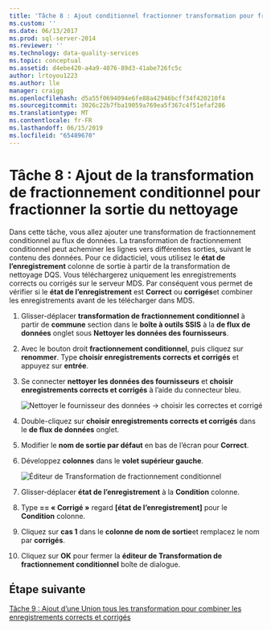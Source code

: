 ```yaml
---
title: 'Tâche 8 : Ajout conditionnel fractionner transformation pour fractionner la sortie de nettoyage | Microsoft Docs'
ms.custom: ''
ms.date: 06/13/2017
ms.prod: sql-server-2014
ms.reviewer: ''
ms.technology: data-quality-services
ms.topic: conceptual
ms.assetid: d4ebe420-a4a9-4076-89d3-41abe726fc5c
author: lrtoyou1223
ms.author: lle
manager: craigg
ms.openlocfilehash: d5a55f0694094e6fe88a42946bcff34f420210f4
ms.sourcegitcommit: 3026c22b7fba19059a769ea5f367c4f51efaf286
ms.translationtype: MT
ms.contentlocale: fr-FR
ms.lasthandoff: 06/15/2019
ms.locfileid: "65489670"
---
```

# <a name="task-8-adding-conditional-split-transform-to-split-cleansing-output"></a>Tâche 8 : Ajout de la transformation de fractionnement conditionnel pour fractionner la sortie du nettoyage
  Dans cette tâche, vous allez ajouter une transformation de fractionnement conditionnel au flux de données. La transformation de fractionnement conditionnel peut acheminer les lignes vers différentes sorties, suivant le contenu des données. Pour ce didacticiel, vous utilisez le **état de l’enregistrement** colonne de sortie à partir de la transformation de nettoyage DQS. Vous téléchargerez uniquement les enregistrements corrects ou corrigés sur le serveur MDS. Par conséquent vous permet de vérifier si le **état de l’enregistrement** est **Correct** ou **corrigés**et combiner les enregistrements avant de les télécharger dans MDS.  
  
1.  Glisser-déplacer **transformation de fractionnement conditionnel** à partir de **commune** section dans le **boîte à outils SSIS** à la **de flux de données** onglet sous **Nettoyer les données des fournisseurs**.  
  
2.  Avec le bouton droit **fractionnement conditionnel**, puis cliquez sur **renommer**. Type **choisir enregistrements corrects et corrigés** et appuyez sur **entrée**.  
  
3.  Se connecter **nettoyer les données des fournisseurs** et **choisir enregistrements corrects et corrigés** à l’aide du connecteur bleu.  
  
     ![Nettoyer le fournisseur des données -> choisir les correctes et corrigé](../../2014/tutorials/media/et-addingcsttosplitcleansingoutput-01.jpg "nettoyer le fournisseur des données -> choisir les correctes et corrigée")  
  
4.  Double-cliquez sur **choisir enregistrements corrects et corrigés** dans le **de flux de données** onglet.  
  
5.  Modifier le **nom de sortie par défaut** en bas de l’écran pour **Correct**.  
  
6.  Développez **colonnes** dans le **volet supérieur gauche**.  
  
     ![Éditeur de Transformation de fractionnement conditionnel](../../2014/tutorials/media/et-addingcsttosplitcleansingoutput-02.jpg "éditeur de Transformation de fractionnement conditionnel")  
  
7.  Glisser-déplacer **état de l’enregistrement** à la **Condition** colonne.  
  
8.  Type **== « Corrigé »** regard **[état de l’enregistrement]** pour le **Condition** colonne.  
  
9. Cliquez sur **cas 1** dans le **colonne de nom de sortie**et remplacez le nom par **corrigés**.  
  
10. Cliquez sur **OK** pour fermer la **éditeur de Transformation de fractionnement conditionnel** boîte de dialogue.  
  
## <a name="next-step"></a>Étape suivante  
 [Tâche 9 : Ajout d’une Union tous les transformation pour combiner les enregistrements corrects et corrigés](../../2014/tutorials/task-9-adding-union-all-transform-to-combine-correct-and-corrected-records.md)  
  
  
